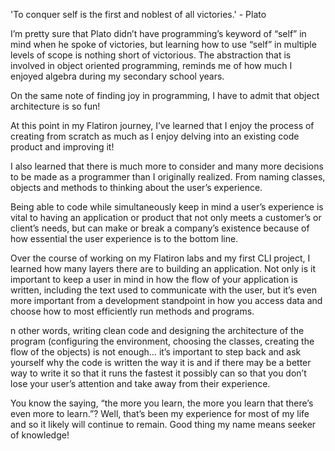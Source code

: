 'To conquer self is the first and noblest of all victories.' - Plato

I’m pretty sure that Plato didn’t have programming’s keyword of “self” in mind when he spoke of victories, but learning how to use “self” in multiple levels of scope is nothing short of victorious. The abstraction that is involved in object oriented programming, reminds me of how much I enjoyed algebra during my secondary school years.

On the same note of finding joy in programming, I have to admit that object architecture is so fun!

At this point in my Flatiron journey, I’ve learned that I enjoy the process of creating from scratch as much as I enjoy delving into an existing code product and improving it!

I also learned that there is much more to consider and many more decisions to be made as a programmer than I originally realized. From naming classes, objects and methods to thinking about the user’s experience.

Being able to code while simultaneously keep in mind a user’s experience is vital to having an application or product that not only meets a customer’s or client’s needs, but can make or break a company’s existence because of how essential the user experience is to the bottom line.

Over the course of working on my Flatiron labs and my first CLI project, I learned how many layers there are to building an application. Not only is it important to keep a user in mind in how the flow of your application is written, including the text used to communicate with the user, but it’s even more important from a development standpoint in how you access data and choose how to most efficiently run methods and programs.

n other words, writing clean code and designing the architecture of the program (configuring the environment, choosing the classes, creating the flow of the objects) is not enough… it’s important to step back and ask yourself why the code is written the way it is and if there may be a better way to write it so that it runs the fastest it possibly can so that you don’t lose your user’s attention and take away from their experience.

You know the saying, “the more you learn, the more you learn that there’s even more to learn.”? Well, that’s been my experience for most of my life and so it likely will continue to remain. Good thing my name means seeker of knowledge!

